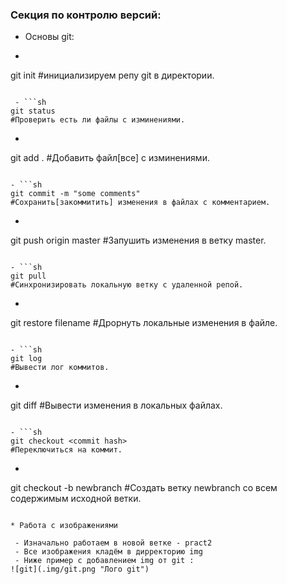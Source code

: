 ### Секция по контролю версий:

* Основы git:

 - ```sh
git init
#инициализируем репу git в директории.

```

 - ```sh
git status
#Проверить есть ли файлы с изминениями.

```


- ```sh
git add .
#Добавить файл[все] с изминениями.

```

- ```sh
git commit -m "some comments"
#Сохранить[закоммитить] изменения в файлах с комментарием.

```

- ```sh
git push origin master
#Запушить изменения в ветку master.

```

- ```sh
git pull
#Синхронизировать локальную ветку с удаленной репой.

```

- ```sh
git restore filename
#Дрорнуть локальные изменения в файле.

```

- ```sh
git log
#Вывести лог коммитов.

```

- ```sh
git diff
#Вывести изменения в локальных файлах.

```

- ```sh
git checkout <commit hash>
#Переключиться на коммит.

```

- ```sh
git checkout -b newbranch
#Создать ветку newbranch со всем содержимым исходной ветки.

```

* Работа с изображениями

 - Изначально работаем в новой ветке - pract2
 - Все изображения кладём в дирректорию img
 - Ниже пример с добавлением img от git :
![git](.img/git.png "Лого git")

